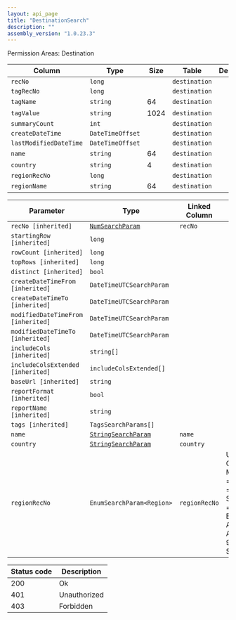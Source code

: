 ```yaml
---
layout: api_page
title: "DestinationSearch"
description: ""
assembly_version: "1.0.23.3"
---
```




Permission Areas: Destination

| Column | Type | Size | Table | Description |
| ------ | ---- | ---- | ----- | ----------- |
| `recNo` | `long` |  | `destination` | 
| `tagRecNo` | `long` |  | `destination` | 
| `tagName` | `string` | 64 | `destination` | 
| `tagValue` | `string` | 1024 | `destination` | 
| `summaryCount` | `int` |  | `destination` | 
| `createDateTime` | `DateTimeOffset` |  | `destination` | 
| `lastModifiedDateTime` | `DateTimeOffset` |  | `destination` | 
| `name` | `string` | 64 | `destination` | 
| `country` | `string` | 4 | `destination` | 
| `regionRecNo` | `long` |  | `destination` | 
| `regionName` | `string` | 64 | `destination` | 

| Parameter | Type | Linked Column | Description |
| --------- | ---- | ------------- | ----------- |
| `recNo [inherited]` | [`NumSearchParam`](NumSearchParam) | `recNo` | 
| `startingRow [inherited]` | `long` |  | 
| `rowCount [inherited]` | `long` |  | 
| `topRows [inherited]` | `long` |  | 
| `distinct [inherited]` | `bool` |  | 
| `createDateTimeFrom [inherited]` | `DateTimeUTCSearchParam` |  | 
| `createDateTimeTo [inherited]` | `DateTimeUTCSearchParam` |  | 
| `modifiedDateTimeFrom [inherited]` | `DateTimeUTCSearchParam` |  | 
| `modifiedDateTimeTo [inherited]` | `DateTimeUTCSearchParam` |  | 
| `includeCols [inherited]` | `string[]` |  | 
| `includeColsExtended [inherited]` | `includeColsExtended[]` |  | 
| `baseUrl [inherited]` | `string` |  | 
| `reportFormat [inherited]` | `bool` |  | 
| `reportName [inherited]` | `string` |  | 
| `tags [inherited]` | `TagsSearchParams[]` |  | 
| `name` | [`StringSearchParam`](StringSearchParam) | `name` | 
| `country` | [`StringSearchParam`](StringSearchParam) | `country` | 
| `regionRecNo` | `EnumSearchParam<Region>` | `regionRecNo` | UnitedStates = 1, Canada = 2, MexicoCentralAmerica = 3, BermudaCaribbean = 4, SouthAmericaAntarctica = 5, Europe = 6, EgyptMiddleEast = 7, Africa = 8, AustraliaNewZealand = 9, Asia = 10, SouthPacific = 11

| Status code | Description |
| ----------- | ----------- |
| 200 | Ok |
| 401 | Unauthorized |
| 403 | Forbidden |


